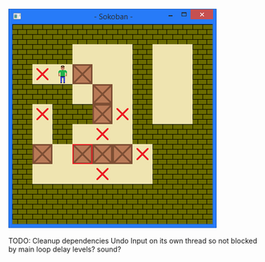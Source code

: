![Sokoban Screenshot](image/screenshot.png?raw=true "Sokoban")

TODO:
    Cleanup dependencies
    Undo
    Input on its own thread so not blocked by main loop delay
    levels?
    sound?